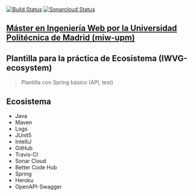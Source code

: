 [![Build Status](https://travis-ci.org/GameEngineers/iwvg-ecosystem-jorge-garrido.svg?branch=master)](https://travis-ci.org/GameEngineers/iwvg-ecosystem-jorge-garrido)
[![Sonarcloud Status](https://sonarcloud.io/api/project_badges/measure?project=0f8f9b9557b3328f56bf24cfafdcc6e203464a99:iwvg-ecosystem-jorge-garrido)](https://sonarcloud.io/dashboard?id=0f8f9b9557b3328f56bf24cfafdcc6e203464a99:iwvg-ecosystem-jorge-garrido)

## [Máster en Ingeniería Web por la Universidad Politécnica de Madrid (miw-upm)](http://miw.etsisi.upm.es)
## Plantilla para la práctica de Ecosistema (IWVG-ecosystem)
> Plantilla con Spring básico (API, test) 

## Ecosistema
* Java
* Maven
* Logs
* JUnit5
* IntelliJ
* GitHub
* Travis-CI
* Sonar Cloud
* Better Code Hub
* Spring
* Heroku
* OpenAPI-Swagger
